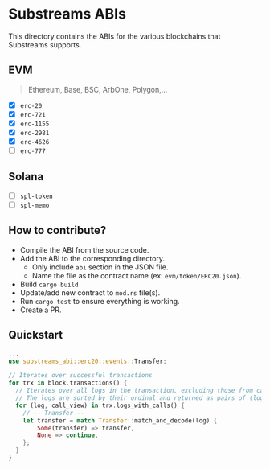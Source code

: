 # Substreams ABIs

This directory contains the ABIs for the various blockchains that Substreams supports.

## EVM

> Ethereum, Base, BSC, ArbOne, Polygon,...

- [x] `erc-20`
- [x] `erc-721`
- [x] `erc-1155`
- [x] `erc-2981`
- [x] `erc-4626`
- [ ] `erc-777`

## Solana

- [ ] `spl-token`
- [ ] `spl-memo`

## How to contribute?

- Compile the ABI from the source code.
- Add the ABI to the corresponding directory.
  - Only include `abi` section in the JSON file.
  - Name the file as the contract name (ex: `evm/token/ERC20.json`).
- Build `cargo build`
- Update/add new contract to `mod.rs` file(s).
- Run `cargo test` to ensure everything is working.
- Create a PR.

## Quickstart

```rust
...
use substreams_abi::erc20::events::Transfer;

// Iterates over successful transactions
for trx in block.transactions() {
  // Iterates over all logs in the transaction, excluding those from calls that were not recorded to the chain's state.
  // The logs are sorted by their ordinal and returned as pairs of (log, call) where call is the call that produced the log.
  for (log, call_view) in trx.logs_with_calls() {
    // -- Transfer --
    let transfer = match Transfer::match_and_decode(log) {
        Some(transfer) => transfer,
        None => continue,
    };
  }
}
```
